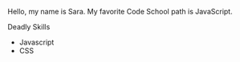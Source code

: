 Hello, my name is Sara. My favorite Code School path is JavaScript.

Deadly Skills
* Javascript
* CSS
